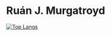 # Ruán J. Murgatroyd

[![Top Langs](https://github-readme-stats.vercel.app/api/top-langs/?username=rjmurg)](https://github.com/anuraghazra/github-readme-stats)
